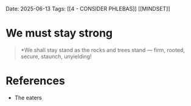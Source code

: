 Date: 2025-06-13
Tags: [[4 - CONSIDER PHLEBAS]] [[MINDSET]]

# We must stay strong

>*We shall stay stand as the rocks and trees stand — firm, rooted, secure, staunch, unyielding!
# References 
- The eaters
